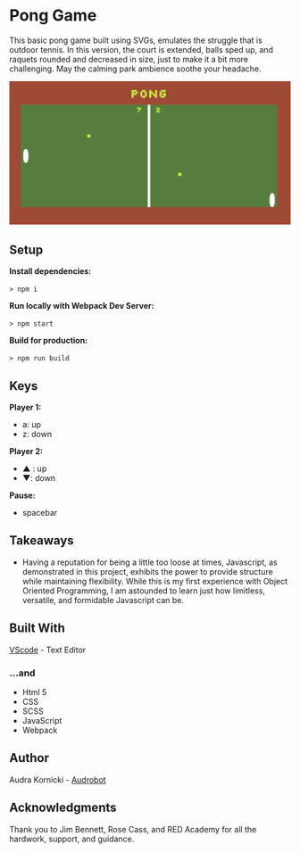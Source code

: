 # Pong Game

This basic pong game built using SVGs, emulates the struggle that is outdoor tennis. In this version, the court is extended, balls sped up, and raquets rounded and decreased in size, just to make it a bit more challenging. May the calming park ambience soothe your headache.   

![ScreenShot](./public/images/pongscreenshot.png)

## Setup

**Install dependencies:**

`> npm i`

**Run locally with Webpack Dev Server:**

`> npm start`

**Build for production:**

`> npm run build`

## Keys

**Player 1:**
* a: up
* z: down

**Player 2:**
* ▲ : up
* ▼: down

**Pause:**
* spacebar


## Takeaways
* Having a reputation for being a little too loose at times, Javascript, as demonstrated in this project, exhibits the power to provide structure while maintaining flexibility. While this is my first experience with Object Oriented Programming, I am astounded to learn just how limitless, versatile, and formidable Javascript can be.


## Built With

[VScode](http://www.vscode.com) - Text Editor

### ...and

* Html 5
* CSS
* SCSS
* JavaScript
* Webpack

## Author

Audra Kornicki - [Audrobot](https://github.com/Audrobot)


## Acknowledgments

Thank you to Jim Bennett, Rose Cass, and RED Academy for all the hardwork, support, and guidance.



